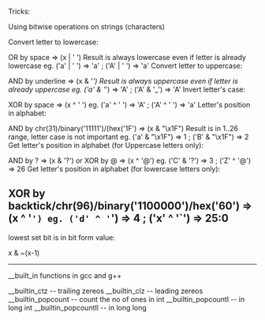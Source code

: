 Tricks:

Using bitwise operations on strings (characters)

Convert letter to lowercase:

OR by space => (x | ' ')
Result is always lowercase even if letter is already lowercase
eg. ('a' | ' ') => 'a' ; ('A' | ' ') => 'a'
Convert letter to uppercase:

AND by underline => (x & '_')
Result is always uppercase even if letter is already uppercase
eg. ('a' & '_') => 'A' ; ('A' & '_') => 'A'
Invert letter's case:

XOR by space => (x ^ ' ')
eg. ('a' ^ ' ') => 'A' ; ('A' ^ ' ') => 'a'
Letter's position in alphabet:

AND by chr(31)/binary('11111')/(hex('1F') => (x & "\x1F")
Result is in 1..26 range, letter case is not important
eg. ('a' & "\x1F") => 1 ; ('B' & "\x1F") => 2
Get letter's position in alphabet (for Uppercase letters only):

AND by ? => (x & '?') or XOR by @ => (x ^ '@')
eg. ('C' & '?') => 3 ; ('Z' ^ '@') => 26
Get letter's position in alphabet (for lowercase letters only):

XOR by backtick/chr(96)/binary('1100000')/hex('60') => (x ^ '`')
eg. ('d' ^ '`') => 4 ; ('x' ^ '`') => 25:0
---------------------------------

lowest set bit is in bit form value:

x & ~(x-1)


----------------------------------

__built_in functions in gcc and g++

__builtin_ctz -- trailing zereos
__builtin_clz -- leading zereos
__builtin_popcount -- count the no of ones in int
__builtin_popcountl -- in long int
__builtin_popcountll  -- in long long
